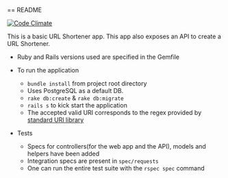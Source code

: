 == README

[![Code Climate](https://codeclimate.com/github/boddhisattva/url_shortener/badges/gpa.svg)](https://codeclimate.com/github/boddhisattva/url_shortener)

This is a basic URL Shortener app. This app also exposes an API to create a URL Shortener.

* Ruby and Rails versions used are specified in the Gemfile

* To run the application
  * `bundle install` from project root directory
  * Uses PostgreSQL as a default DB.
  * `rake db:create` & `rake db:migrate`
  * `rails s` to kick start the application
  * The accepted valid URI corresponds to the regex provided by [standard URI library](http://ruby-doc.org/stdlib-2.2.1/libdoc/uri/rdoc/index.html)

* Tests
  * Specs for controllers(for the web app and the API), models and helpers have been added
  * Integration specs are present in `spec/requests`
  * One can run the entire test suite with the `rspec spec` command
